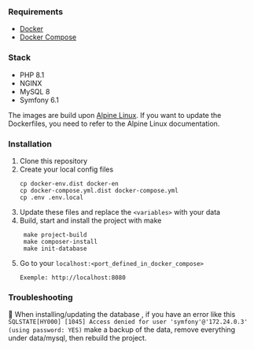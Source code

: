 ### Requirements

- [Docker](https://www.docker.com/)
- [Docker Compose](https://docs.docker.com/compose/)

### Stack

- PHP 8.1
- NGINX
- MySQL 8
- Symfony 6.1

The images are build upon [Alpine Linux](https://www.alpinelinux.org/). If you want to update the Dockerfiles,
you need to refer to the Alpine Linux documentation.

### Installation

1. Clone this repository
2. Create your local config files
    ```
    cp docker-env.dist docker-en
    cp docker-compose.yml.dist docker-compose.yml
    cp .env .env.local
    ```
3. Update these files and replace the `<variables>` with your data
4. Build, start and install the project with make
   ```
    make project-build
    make composer-install
    make init-database
    ```
5. Go to your `localhost:<port_defined_in_docker_compose>`
    ```
    Exemple: http://localhost:8080
    ```

### Troubleshooting
🤕 When installing/updating the database , if you have an error like this
`SQLSTATE[HY000] [1045] Access denied for user 'symfony'@'172.24.0.3' (using password: YES)`
make a backup of the data, remove everything under data/mysql, then rebuild the project.